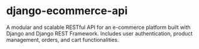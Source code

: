 # django-ecommerce-api
A modular and scalable RESTful API for an e-commerce platform built with Django and Django REST Framework. Includes user authentication, product management, orders, and cart functionalities.
